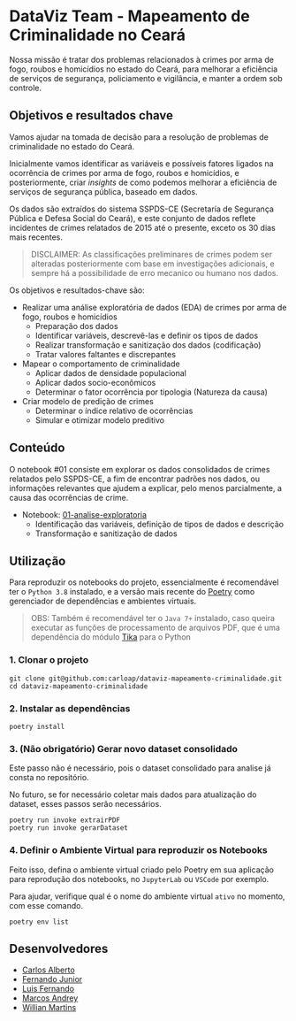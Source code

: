 # DataViz Team - Mapeamento de Criminalidade no Ceará

Nossa missão é tratar dos problemas relacionados à crimes por arma de fogo, roubos e homicídios no estado do Ceará, para melhorar a eficiência de serviços de segurança, policiamento e vigilância, e manter a ordem sob controle.

## Objetivos e resultados chave

Vamos ajudar na tomada de decisão para a resolução de problemas de criminalidade no estado do Ceará.

Inicialmente vamos identificar as variáveis e possíveis fatores ligados na ocorrência de crimes por arma de fogo, roubos e homicídios, e posteriormente, criar *insights* de como podemos melhorar a eficiência de serviços de segurança pública, baseado em dados.

Os dados são extraídos do sistema SSPDS-CE (Secretaría de Segurança Pública e Defesa Social do Ceará), e este conjunto de dados reflete incidentes de crimes relatados de 2015 até o presente, exceto os 30 dias mais recentes.

> DISCLAIMER: As classificações preliminares de crimes podem ser alteradas posteriormente com base em investigações adicionais, e sempre há a possibilidade de erro mecanico ou humano nos dados.

Os objetivos e resultados-chave são:

 - Realizar uma análise exploratória de dados (EDA) de crimes por arma de fogo, roubos e homicídios
    - Preparação dos dados 
    - Identificar variáveis, descrevê-las e definir os tipos de dados
    - Realizar transformação e sanitização dos dados (codificação)
    - Tratar valores faltantes e discrepantes
 - Mapear o comportamento de criminalidade
    - Aplicar dados de densidade populacional
    - Aplicar dados socio-econômicos
    - Determinar o fator ocorrência por tipologia (Natureza da causa)
 - Criar modelo de predição de crimes
    - Determinar o índice relativo de ocorrências
    - Simular e otimizar modelo preditivo


## Conteúdo

O notebook #01 consiste em explorar os dados consolidados de crimes relatados pelo SSPDS-CE, a fim de encontrar padrões nos dados, ou informações relevantes que ajudem a explicar, pelo menos parcialmente, a causa das ocorrências de crime.

 - Notebook: [01-analise-exploratoria](notebooks/01-analise-exploratoria.ipynb)
    - Identificação das variáveis, definição de tipos de dados e descrição
    - Transformação e sanitização de dados

## Utilização

Para reproduzir os notebooks do projeto, essencialmente é recomendável ter o ```Python 3.8``` instalado, e a versão mais recente do [Poetry](https://python-poetry.org/) como gerenciador de dependências e ambientes virtuais.

> OBS: Também é recomendável ter o ```Java 7+``` instalado, caso queira executar as funções de processamento de arquivos PDF, que é uma dependência do módulo [Tika](https://github.com/chrismattmann/tika-python) para o Python

### 1. Clonar o projeto
```shell
git clone git@github.com:carloap/dataviz-mapeamento-criminalidade.git
cd dataviz-mapeamento-criminalidade
```

### 2. Instalar as dependências
```shell
poetry install
```

### 3. (Não obrigatório) Gerar novo dataset consolidado

Este passo não é necessário, pois o dataset consolidado para analise já consta no repositório. 

No futuro, se for necessário coletar mais dados para atualização do dataset, esses passos serão necessários.
```shell
poetry run invoke extrairPDF
poetry run invoke gerarDataset
```

### 4. Definir o Ambiente Virtual para reproduzir os Notebooks
Feito isso, defina o ambiente virtual criado pelo Poetry em sua aplicação para reprodução dos notebooks, no ```JupyterLab``` ou ```VSCode``` por exemplo.

Para ajudar, verifique qual é o nome do ambiente virtual ```ativo``` no momento, com esse comando.
```shell
poetry env list
```

## Desenvolvedores
 - [Carlos Alberto](https://github.com/carloap)
 - [Fernando Junior](https://github.com/jfernandojr)
 - [Luis Fernando](https://github.com/LuisFernandoASilva)
 - [Marcos Andrey](https://github.com/marcosandrey85)
 - [Willian Martins](https://github.com/WIllianMartins2018)


